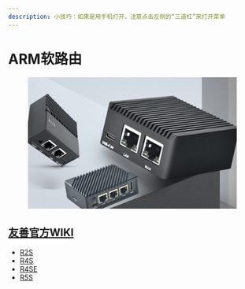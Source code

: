 ```yaml
---
description: 小技巧：如果是用手机打开，注意点击左侧的“三道杠”来打开菜单
---
```


# ARM软路由

<figure><img src=".gitbook/assets/封面.jpg" alt=""><figcaption></figcaption></figure>

## [友善官方WIKI](https://wiki.friendlyarm.com/wiki/index.php/Main\_Page)

* [R2S](https://wiki.friendlyarm.com/wiki/index.php/NanoPi\_R2S)
* [R4S](https://wiki.friendlyarm.com/wiki/index.php/NanoPi\_R4S)
* [R4SE](https://wiki.friendlyelec.com/wiki/index.php/NanoPi\_R4SE)
* [R5S](https://wiki.friendlyelec.com/wiki/index.php/NanoPi\_R5S/zh)
